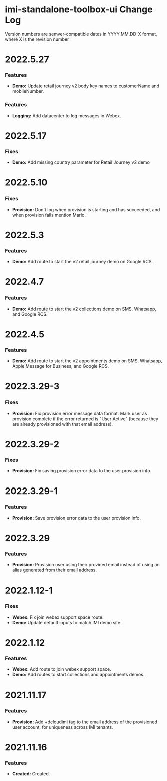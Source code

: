 # imi-standalone-toolbox-ui Change Log

Version numbers are semver-compatible dates in YYYY.MM.DD-X format,
where X is the revision number


# 2022.5.27

### Features
* **Demo:** Update retail journey v2 body key names to customerName and
mobileNumber.


### Features
* **Logging:** Add datacenter to log messages in Webex.


# 2022.5.17

### Fixes
* **Demo:** Add missing country parameter for Retail Journey v2 demo


# 2022.5.10

### Fixes
* **Provision:** Don't log when provision is starting and has succeeded, and
when provision fails mention Mario.


# 2022.5.3

### Features
* **Demo:** Add route to start the v2 retail journey demo on Google RCS.


# 2022.4.7

### Features
* **Demo:** Add route to start the v2 collections demo on SMS, Whatsapp, and
Google RCS.


# 2022.4.5

### Features
* **Demo:** Add route to start the v2 appointments demo on SMS, Whatsapp,
Apple Message for Business, and Google RCS.


# 2022.3.29-3

### Fixes
* **Provision:** Fix provision error message data format. Mark user as provision
complete if the error returned is "User Active" (because they are already
provisioned with that email address).


# 2022.3.29-2

### Fixes
* **Provision:** Fix saving provision error data to the user provision info.


# 2022.3.29-1

### Features
* **Provision:** Save provision error data to the user provision info.


# 2022.3.29

### Features
* **Provision:** Provision user using their provided email instead of using
an alias generated from their email address.


# 2022.1.12-1

### Fixes
* **Webex:** Fix join webex support space route.
* **Demo:** Update default inputs to match IMI demo site.


# 2022.1.12

### Features
* **Webex:** Add route to join webex support space.
* **Demo:** Add routes to start collections and appointments demos.


# 2021.11.17

### Features
* **Provision:** Add +dcloudimi tag to the email address of the provisioned user
account, for uniqueness across IMI tenants.


# 2021.11.16

### Features
* **Created:** Created.

